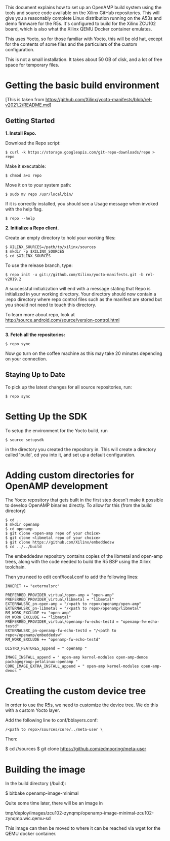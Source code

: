 This document explains how to set up an OpenAMP build system using the
tools and source code available on the Xilinx GitHub repositories. This
will give you a reasonably complete Linux distribution running on the
A53s and demo firmware for the R5s. It's configured to build for the
Xilinx ZCU102 board, which is also what the Xilinx QEMU Docker container
emulates.

This uses Yocto, so for those familiar with Yocto, this will be old hat,
except for the contents of some files and the particulars of the custom
configuration.

This is not a small installation. It takes about 50 GB of disk, and a lot of 
free space for temporary files.

# Getting the basic build environment

[This is taken from https://github.com/Xilinx/yocto-manifests/blob/rel-v2021.2/README.md]

Getting Started
---------------
**1.  Install Repo.**

Download the Repo script:

    $ curl -k https://storage.googleapis.com/git-repo-downloads/repo > repo

Make it executable:

    $ chmod a+x repo

Move it on to your system path:

    $ sudo mv repo /usr/local/bin/

If it is correctly installed, you should see a Usage message when invoked
with the help flag.

    $ repo --help

**2.  Initialize a Repo client.**

Create an empty directory to hold your working files:

    $ XILINX_SOURCES=/path/to/xilinx/sources
    $ mkdir -p $XILINX_SOURCES
    $ cd $XILINX_SOURCES

To use the release branch, type:

    $ repo init -u git://github.com/Xilinx/yocto-manifests.git -b rel-v2019.2

A successful initialization will end with a message stating that Repo is
initialized in your working directory. Your directory should now contain a
.repo directory where repo control files such as the manifest are stored but
you should not need to touch this directory.

To learn more about repo, look at http://source.android.com/source/version-control.html
***

**3.  Fetch all the repositories:**

    $ repo sync

Now go turn on the coffee machine as this may take 20 minutes depending on your
connection.

Staying Up to Date
------------------
To pick up the latest changes for all source repositories, run:

    $ repo sync

# Setting Up the SDK

To setup the environment for the Yocto build, run 

    $ source setupsdk

in the directory you created the repository in. This will create a directory called 'build', cd you into it, and set up a default configuration.

# Adding custom directories for OpenAMP development

The Yocto repository that gets built in the first step doesn't make it possible to develop OpenAMP binaries directly. To allow for this (from the build directory)

    $ cd ..
    $ mkdir openamp
    $ cd openamp
    $ git clone <open-amp repo of your choice>
    $ git clone <libmetal repo of your choice>
    $ git clone https://github.com/Xilinx/embeddedsw
    $ cd ../../build

The embeddedsw repository contains copies of the libmetal and open-amp trees, along with the code needed to build the R5 BSP using the Xilinx toolchain.

Then you need to edit conf/local.conf to add the following lines:


	INHERIT += "externalsrc"

	PREFERRED_PROVIDER_virtual/open-amp = "open-amp"
	PREFERRED_PROVIDER_virtual/libmetal = "libmetal"
	EXTERNALSRC_pn-open-amp = "/<path to repo>/openamp/open-amp"
	EXTERNALSRC_pn-libmetal = "/<path to repo>/openamp/libmetal"
	RM_WORK_EXCLUDE += "open-amp"
	RM_WORK_EXCLUDE += "libmetal"
	PREFERRED_PROVIDER_virtual/openamp-fw-echo-testd = "openamp-fw-echo-testd"
	EXTERNALSRC_pn-openamp-fw-echo-testd = "/<path to repo>/openamp/embeddedsw"
	RM_WORK_EXCLUDE += "openamp-fw-echo-testd"

	DISTRO_FEATURES_append = " openamp "

	IMAGE_INSTALL_append = " open-amp kernel-modules open-amp-demos packagegroup-petalinux-openamp "
	CORE_IMAGE_EXTRA_INSTALL_append = " open-amp kernel-modules open-amp-demos "

# Creatiing the custom device tree

In order to use the R5s, we need to customize the device tree. We do this with a custom Yocto layer.

Add the following line to conf/bblayers.conf:

    /<path to repo>/sources/core/../meta-user \

Then:
    
   $ cd /<path to repo>/sources
   $ git clone https://github.com/edmooring/meta-user

# Building the image

In the build directory (<path to repo>/build):

   $ bitbake openamp-image-minimal

Quite some time later, there will be an image in

tmp/deploy/images/zcu102-zynqmp/openamp-image-minimal-zcu102-zynqmp.wic.qemu-sd

This image can then be moved to where it can be reached via wget for the QEMU docker container.
